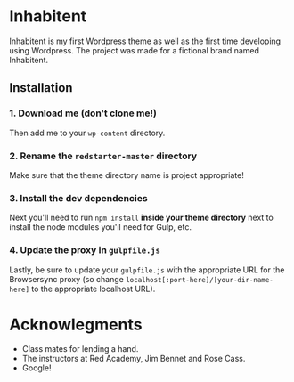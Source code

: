 # Inhabitent

Inhabitent is my first Wordpress theme as well as the first time developing using Wordpress. The project was made for a fictional brand named Inhabitent. 

## Installation

### 1. Download me (don't clone me!)

Then add me to your `wp-content` directory.

### 2. Rename the `redstarter-master` directory

Make sure that the theme directory name is project appropriate!

### 3. Install the dev dependencies

Next you'll need to run `npm install` **inside your theme directory** next to install the node modules you'll need for Gulp, etc.

### 4. Update the proxy in `gulpfile.js`

Lastly, be sure to update your `gulpfile.js` with the appropriate URL for the Browsersync proxy (so change `localhost[:port-here]/[your-dir-name-here]` to the appropriate localhost URL).

# Acknowlegments

* Class mates for lending a hand.
* The instructors at Red Academy, Jim Bennet and Rose Cass.
* Google!

